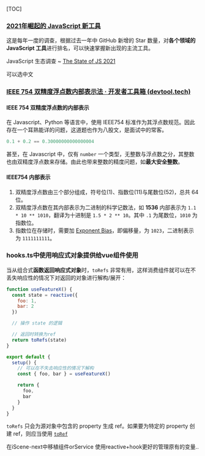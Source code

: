 [TOC]

### [2021年崛起的 JavaScript 新工具](https://risingstars.js.org/2021/en)

这是每年一度的调查，根据过去一年中 GitHub 新增的 Star 数量，对**各个领域的 JavaScript 工具**进行排名，可以快速掌握新出现的主流工具。



JavaScript 生态调查 ~ [The State of JS 2021](https://2021.stateofjs.com/en-US/)

可以选中文



### [IEEE 754 双精度浮点数内部表示法 · 开发者工具箱 (devtool.tech)](https://devtool.tech/double-type)

#### IEEE 754 双精度浮点数的内部表示

在 Javascript、Python 等语言中，使用 IEEE754 标准作为其浮点数规范。因此存在一个耳熟能详的问题，这道题也作为八股文，是面试中的常客。

```python
0.1 + 0.2 == 0.30000000000000004
```

甚至，在 Javascript 中，仅有 `number` 一个类型，无整数与浮点数之分，其整数也由双精度浮点数来存储。由此也带来整数的精度问题，如**最大安全整数**。

#### IEEE754 内部表示

1. 双精度浮点数由三个部分组成，符号位(1)、指数位(11)与尾数位(52)，总共 64 位。
2. 双精度浮点数在其内部表示为二进制的科学记数法，如 **1536** 内部表示为 `1.1 * 10 ** 1010`，翻译为十进制是 `1.5 * 2 ** 10`。其中 `.1` 为尾数位，`1010` 为指数位。
3. 指数位在存储时，需要加 [Exponent Bias](https://en.wikipedia.org/wiki/Exponent_bias)，即偏移量，为 `1023`，二进制表示为 `1111111111`。



### hooks.ts中使用响应式对象提供给vue组件使用

当从组合式**函数返回响应式对象**时，`toRefs` 非常有用，这样消费组件就可以在不丢失响应性的情况下对返回的对象进行解构/展开：

```js
function useFeatureX() {
  const state = reactive({
    foo: 1,
    bar: 2
  })

  // 操作 state 的逻辑

  // 返回时转换为ref
  return toRefs(state)
}

export default {
  setup() {
    // 可以在不失去响应性的情况下解构
    const { foo, bar } = useFeatureX()

    return {
      foo,
      bar
    }
  }
}
```

`toRefs` 只会为源对象中包含的 property 生成 ref。如果要为特定的 property 创建 ref，则应当使用 [`toRef`](https://v3.cn.vuejs.org/api/refs-api.html#toref)

在iScene-next中移植组件orService 使用reactive+hook更好的管理原有的变量..

